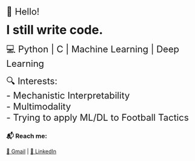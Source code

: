 <span style="font-size: 24px;">👋 Hello!</span>  

<span style="font-size: 32px; font-weight: bold;">I still write code.</span>  

<span style="font-size: 24px;">💻 Python | C | Machine Learning | Deep Learning</span>  

<span style="font-size: 24px;">🔍 Interests:</span>  
<span style="font-size: 24px;">- Mechanistic Interpretability</span>  
<span style="font-size: 24px;">- Multimodality</span>  
<span style="font-size: 24px;">- Trying to apply ML/DL to Football Tactics</span>    

### 📬 Reach me:  
[📧 Gmail](mailto:mokshagrawal42@gmail.com) | [💼 LinkedIn](https://www.linkedin.com/in/moksh-agrawal-805ab424a/)  


